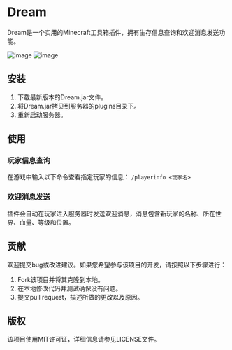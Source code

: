 # Dream

Dream是一个实用的Minecraft工具箱插件，拥有生存信息查询和欢迎消息发送功能。

![image](https://user-images.githubusercontent.com/98635300/235040355-40d15652-3d99-4865-a058-a21d17763f32.png)
![image](https://user-images.githubusercontent.com/98635300/235040380-d5a0ddfd-1df2-46bb-94a1-7a05366258b0.png)

## 安装

1. 下载最新版本的Dream.jar文件。
2. 将Dream.jar拷贝到服务器的plugins目录下。
3. 重新启动服务器。

## 使用

### 玩家信息查询

在游戏中输入以下命令查看指定玩家的信息：
`
/playerinfo <玩家名>
`

### 欢迎消息发送

插件会自动在玩家进入服务器时发送欢迎消息，消息包含新玩家的名称、所在世界、血量、等级和位置。

## 贡献

欢迎提交bug或改进建议。如果您希望参与该项目的开发，请按照以下步骤进行：

1. Fork该项目并将其克隆到本地。
2. 在本地修改代码并测试确保没有问题。
3. 提交pull request，描述所做的更改以及原因。

## 版权
该项目使用MIT许可证，详细信息请参见LICENSE文件。
